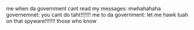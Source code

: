 me when da government cant read my messages: mwhahahaha
governemnet: you cant do taht!!!!!!!
me to da government: let me hawk tuah on that spyware!!!!!!!
those who know
